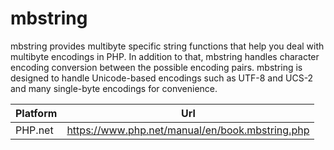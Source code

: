 # mbstring

mbstring provides multibyte specific string functions that help you deal with multibyte encodings in PHP. In addition to that, mbstring handles character encoding conversion between the possible encoding pairs. mbstring is designed to handle Unicode-based encodings such as UTF-8 and UCS-2 and many single-byte encodings for convenience.

| Platform | Url                                                              |
|----------|------------------------------------------------------------------|
| PHP.net  | https://www.php.net/manual/en/book.mbstring.php                  |
